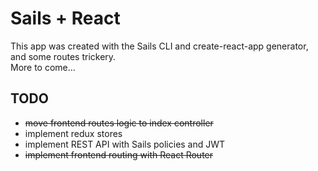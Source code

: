 # Sails + React

This app was created with the Sails CLI and create-react-app generator, and some routes trickery.    
More to come...

## TODO

- ~~move frontend routes logic to index controller~~
- implement redux stores
- implement REST API with Sails policies and JWT
- ~~implement frontend routing with React Router~~
